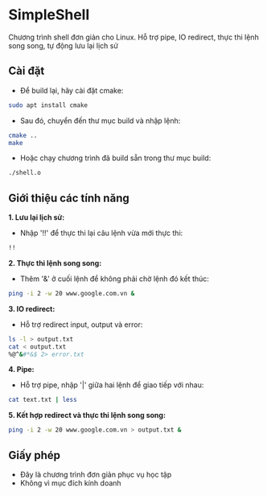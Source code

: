 # SimpleShell
Chương trình shell đơn giản cho Linux. Hỗ trợ pipe, IO redirect, thực thi lệnh song song, tự động lưu lại lịch sử

## Cài đặt
  - Để build lại, hãy cài đặt cmake:
  ```bash
  sudo apt install cmake
  ```
  - Sau đó, chuyển đến thư mục build và nhập lệnh:
  ```bash
  cmake ..
  make
  ```
  - Hoặc chạy chương trình đã build sẵn trong thư mục build:
  ```bash
  ./shell.o
  ```
  
## Giới thiệu các tính năng
**1. Lưu lại lịch sử:**
  - Nhập '!!' để thực thi lại câu lệnh vừa mới thực thi:
  ```bash
  !!
  ```
**2. Thực thi lệnh song song:**
  - Thêm '&' ở cuối lệnh để không phải chờ lệnh đó kết thúc:
  ```bash
  ping -i 2 -w 20 www.google.com.vn &
  ```
**3. IO redirect:**
  - Hỗ trợ redirect input, output và error:
  ```bash
  ls -l > output.txt
  cat < output.txt
  %@^&#*&$ 2> error.txt
  ```
**4. Pipe:**
  - Hỗ trợ pipe, nhập '|' giữa hai lệnh để giao tiếp với nhau:
  ```bash
  cat text.txt | less
  ```
**5. Kết hợp redirect và thực thi lệnh song song:**
  ```bash
  ping -i 2 -w 20 www.google.com.vn > output.txt &
  ```
  
## Giấy phép
  - Đây là chương trình đơn giản phục vụ học tập
  - Không vì mục đích kính doanh

